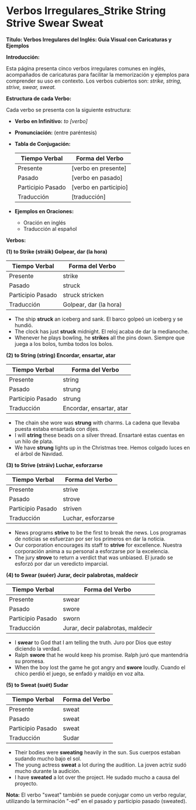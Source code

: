 # Verbos Irregulares_Strike String Strive Swear Sweat



**Título: Verbos Irregulares del Inglés: Guía Visual con Caricaturas y Ejemplos**

**Introducción:**

Esta página presenta cinco verbos irregulares comunes en inglés, acompañados de caricaturas para facilitar la memorización y ejemplos para comprender su uso en contexto. Los verbos cubiertos son: *strike, string, strive, swear, sweat.*

**Estructura de cada Verbo:**

Cada verbo se presenta con la siguiente estructura:

*   **Verbo en Infinitivo:** *to [verbo]*
*   **Pronunciación:** (entre paréntesis)
*   **Tabla de Conjugación:**

    | Tiempo Verbal     | Forma del Verbo        |
    | ----------------- | ---------------------- |
    | Presente        | [verbo en presente]   |
    | Pasado            | [verbo en pasado]     |
    | Participio Pasado | [verbo en participio] |
    | Traducción        | [traducción]          |

*   **Ejemplos en Oraciones:**
    *   Oración en inglés
    *   Traducción al español

**Verbos:**

**(1) to Strike (stráik)    Golpear, dar (la hora)**

| Tiempo Verbal     | Forma del Verbo |
| ----------------- | --------------- |
| Presente        | strike         |
| Pasado            | struck         |
| Participio Pasado | struck stricken|
| Traducción        | Golpear, dar (la hora)          |

*   The ship **struck** an iceberg and sank.   El barco golpeó un iceberg y se hundió.
*   The clock has just **struck** midnight.   El reloj acaba de dar la medianoche.
*   Whenever he plays bowling, he **strikes** all the pins down.   Siempre que juega a los bolos, tumba todos los bolos.

**(2) to String (string)    Encordar, ensartar, atar**

| Tiempo Verbal     | Forma del Verbo |
| ----------------- | --------------- |
| Presente        | string         |
| Pasado            | strung         |
| Participio Pasado | strung         |
| Traducción        | Encordar, ensartar, atar          |

*   The chain she wore was **strung** with charms.   La cadena que llevaba puesta estaba ensartada con dijes.
*   I will **string** these beads on a silver thread.   Ensartaré estas cuentas en un hilo de plata.
*   We have **strung** lights up in the Christmas tree.   Hemos colgado luces en el árbol de Navidad.

**(3) to Strive (stráiv)    Luchar, esforzarse**

| Tiempo Verbal     | Forma del Verbo |
| ----------------- | --------------- |
| Presente        | strive         |
| Pasado            | strove         |
| Participio Pasado | striven        |
| Traducción        | Luchar, esforzarse          |

*   News programs **strive** to be the first to break the news.   Los programas de noticias se esfuerzan por ser los primeros en dar la noticia.
*   Our corporation encourages its staff to **strive** for excellence.   Nuestra corporación anima a su personal a esforzarse por la excelencia.
*   The jury **strove** to return a verdict that was unbiased.   El jurado se esforzó por dar un veredicto imparcial.

**(4) to Swear (suéer)    Jurar, decir palabrotas, maldecir**

| Tiempo Verbal     | Forma del Verbo |
| ----------------- | --------------- |
| Presente        | swear         |
| Pasado            | swore         |
| Participio Pasado | sworn         |
| Traducción        | Jurar, decir palabrotas, maldecir          |

*   I **swear** to God that I am telling the truth.   Juro por Dios que estoy diciendo la verdad.
*   Ralph **swore** that he would keep his promise.   Ralph juró que mantendría su promesa.
*   When the boy lost the game he got angry and **swore** loudly.   Cuando el chico perdió el juego, se enfadó y maldijo en voz alta.

**(5) to Sweat (suét)    Sudar**

| Tiempo Verbal     | Forma del Verbo |
| ----------------- | --------------- |
| Presente        | sweat         |
| Pasado            | sweat         |
| Participio Pasado | sweat         |
| Traducción        | Sudar         |

*   Their bodies were **sweating** heavily in the sun.   Sus cuerpos estaban sudando mucho bajo el sol.
*   The young actress **sweat** a lot during the audition.   La joven actriz sudó mucho durante la audición.
*   I have **sweated** a lot over the project.   He sudado mucho a causa del proyecto.

**Nota:** El verbo "sweat" también se puede conjugar como un verbo regular, utilizando la terminación "-ed" en el pasado y participio pasado (sweated).
